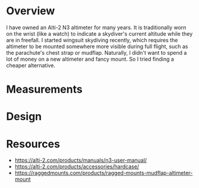 # Overview
I have owned an Alti-2 N3 altimeter for many years. It is traditionally worn on the wrist (like a watch) to indicate a skydiver's current altitude while they are in freefall. I started wingsuit skydiving recently, which requires the altimeter to be mounted somewhere more visible during full flight, such as the parachute's chest strap or mudflap. Naturally, I didn't want to spend a lot of money on a new altimeter and fancy mount. So I tried finding a cheaper alternative.

# Measurements


# Design


# Resources
- https://alti-2.com/products/manuals/n3-user-manual/
- https://alti-2.com/products/accessories/hardcase/
- https://raggedmounts.com/products/ragged-mounts-mudflap-altimeter-mount
